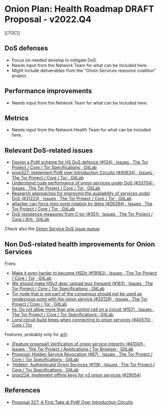 # Onion Plan: Health Roadmap DRAFT Proposal - v2022.Q4

[[_TOC_]]

## DoS defenses

* Focus on needed develop to mitigate DoS.
* Needs input from the Network Team for what can be included here.
* Might include deliverables from the "Onion Services resource coalition"
  project.

## Performance improvements

* Needs input from the Network Team for what can be included here.

## Metrics

* Needs input from the Network Health Team for what can be included here.

## Relevant DoS-related issues

* [Design a PoW scheme for HS DoS defence (#134) · Issues · The Tor Project / Core / Tor Specifications · GitLab](https://gitlab.torproject.org/tpo/core/torspec/-/issues/134 "Design a PoW scheme for HS DoS defence")
* [prop327: Implement PoW over Introduction Circuits (#40634) · Issues · The Tor Project / Core / Tor · GitLab](https://gitlab.torproject.org/tpo/core/tor/-/issues/40634 "prop327: Implement PoW over Introduction Circuits")
* [Understand code performance of onion services under DoS (#33704) · Issues · The Tor Project / Core / Tor · GitLab](https://gitlab.torproject.org/tpo/core/tor/-/issues/33704 "Understand code performance of onion services under DoS")
* [Research  approaches for improving the availability of services under DoS  (#31223) · Issues · The Tor Project / Core / Tor · GitLab](https://gitlab.torproject.org/tpo/core/tor/-/issues/31223 "Research approaches for improving the availability of services under DoS")
* [attacker can force intro point rotation by ddos (#26294) · Issues · The Tor Project / Core / Tor · GitLab](https://gitlab.torproject.org/tpo/core/tor/-/issues/26294 "attacker can force intro point rotation by ddos")
* [DoS resistence measures from C tor (#351) · Issues · The Tor Project / Core / Arti · GitLab](https://gitlab.torproject.org/tpo/core/arti/-/issues/351 "DoS resistence measures from C tor")

Check also the [Onion Service DoS issue
queue](https://gitlab.torproject.org/groups/tpo/-/issues/?sort=created_date&state=opened&label_name%5B%5D=DoS&label_name%5B%5D=Onion%20Services&first_page_size=20).

## Non DoS-related health improvements for Onion Services

Fixes:

* [Make it even harder to become HSDir (#19162) · Issues · The Tor Project / Core / Tor · GitLab](https://gitlab.torproject.org/tpo/core/tor/-/issues/19162 "Make it even harder to become HSDir")
* [We should make HSv3 desc upload less frequent (#163) · Issues · The Tor Project / Core / Tor Specifications · GitLab](https://gitlab.torproject.org/tpo/core/torspec/-/issues/163 "We should make HSv3 desc upload less frequent")
* [Tor  node that is not part of the consensus should not be used as rendezvous  point with the onion service (#33129) · Issues · The Tor Project / Core  / Tor · GitLab](https://gitlab.torproject.org/tpo/core/tor/-/issues/33129 "Tor node that is not part of the consensus should not be used as rendezvous point with the onion service")
* [hs: Do not allow more than one control cell on a circuit (#157) · Issues · The Tor Project / Core / Tor Specifications · GitLab](https://gitlab.torproject.org/tpo/core/torspec/-/issues/157 "hs: Do not allow more than one control cell on a circuit")
* [Long circuit build times when connecting to onion services (#40570) · Core / Tor](https://gitlab.torproject.org/tpo/core/tor/-/issues/40570)

Features, probably only for [arti](https://gitlab.torproject.org/tpo/core/arti/):

* [\[Feature  proposal\] Verification of onion service integrity (#41041) · Issues ·  The Tor Project / Applications / Tor Browser · GitLab](https://gitlab.torproject.org/tpo/applications/tor-browser/-/issues/41041 "[Feature proposal] Verification of onion service integrity")
* [Proposal: Hidden Service Revocation (#87) · Issues · The Tor Project / Core / Tor Specifications · GitLab](https://gitlab.torproject.org/tpo/core/torspec/-/issues/87 "Proposal: Hidden Service Revocation")
* ['Hidden' Authenticatd Onion Services (#119) · Issues · The Tor Project / Core / Tor Specifications · GitLab](https://gitlab.torproject.org/tpo/core/torspec/-/issues/119 "'Hidden' Authenticatd Onion Services")
* [prop224: Implement offline keys for v3 onion services (#29054)](https://gitlab.torproject.org/tpo/core/tor/-/issues/29054 "prop224: Implement offline keys for v3 onion services")

## References

* [Proposal 327: A First Take at PoW Over Introduction Circuits](https://gitlab.torproject.org/tpo/core/torspec/-/blob/main/proposals/327-pow-over-intro.txt).
